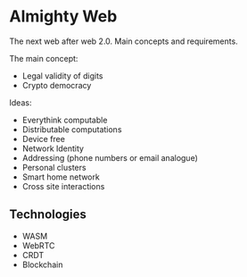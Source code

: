 # Almighty Web

The next web after web 2.0. Main concepts and requirements.

The main concept:

* Legal validity of digits
* Crypto democracy

Ideas:

* Everythink computable
* Distributable computations
* Device free
* Network Identity
* Addressing (phone numbers or email analogue)
* Personal clusters
* Smart home network
* Cross site interactions


## Technologies

* WASM
* WebRTC
* CRDT
* Blockchain

